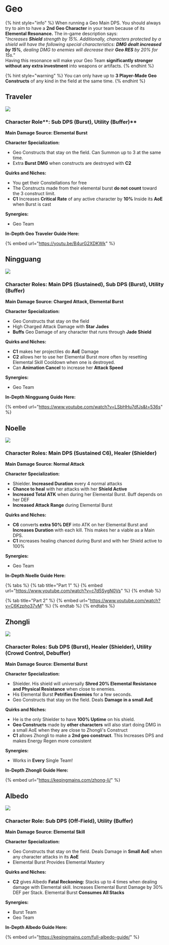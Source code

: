 # Geo

{% hint style="info" %}
When running a Geo Main DPS. You should always try to aim to have a **2nd Geo Character** in your team because of its **Elemental Resonance.** The in-game description says:  
"_Increases **Shield** strength by 15%. Additionally, characters protected by a shield will have the following special characteristics: **DMG dealt increased by 15%**, dealing DMG to enemies will decrease their **Geo RES** by 20% for 15s."_  
Having this resonance will make your Geo Team **significantly stronger without any extra investment** into weapons or artifacts.
{% endhint %}

{% hint style="warning" %}
You can only have up to **3 Player-Made Geo Constructs** of any kind in the field at the same time.
{% endhint %}

## Traveler

![](../.gitbook/assets/character_traveler_portrait.png)

### Character Role**: Sub DPS \(Burst\), Utility \(Buffer\)**

**Main Damage Source: Elemental Burst**

**Character Specialization:**

* Geo Constructs that stay on the field. Can Summon up to 3 at the same time.
* Extra **Burst DMG** when constructs are destroyed with **C2**

**Quirks and Niches:**

* You get their Constellations for free
* The Constructs made from their elemental burst **do not count** toward the 3 construct limit.
* **C1** Increases **Critical Rate** of any active character by **10%** Inside its **AoE** when Burst is cast

**Synergies:**

* Geo Team

**In-Depth Geo Traveler Guide Here:**

{% embed url="https://youtu.be/B4urG2XDKWk" %}

## **Ningguang**

![](../.gitbook/assets/character_ningguang_portrait.png)

### Character Roles: Main DPS \(Sustained\), Sub DPS \(Burst\)**, Utility \(Buffer\)**

**Main Damage Source: Charged Attack, Elemental Burst**

**Character Specialization:**

* Geo Constructs that stay on the field
* High Charged Attack Damage with **Star Jades**
* **Buffs** Geo Damage of any character that runs through **Jade Shield**

**Quirks and Niches:**

* **C1** makes her projectiles do **AoE** Damage
* **C2** allows her to use her Elemental Burst more often by resetting Elemental Skill Cooldown when one is destroyed.
* Can **Animation Cancel** to increase her **Attack Speed**

**Synergies:**

* Geo Team

**In-Depth Ningguang Guide Here:**

{% embed url="https://www.youtube.com/watch?v=LSbHHu7dfJs&t=536s" %}

## **Noelle**

![](../.gitbook/assets/character_noelle_portrait.png)

### Character Roles: Main DPS \(Sustained C6\), Healer \(Shielder\)

**Main Damage Source: Normal Attack**

**Character Specialization:**

* Shielder. **Increased Duration** every 4 normal attacks
* **Chance to heal** with her attacks with her **Shield Active**
* **Increased Total ATK** when during her Elemental Burst. Buff depends on her DEF
* **Increased Attack Range** during Elemental Burst

**Quirks and Niches:**

* **C6** converts **extra 50% DEF** into ATK on her Elemental Burst and **Increases Duration** with each kill. This makes her a viable as a Main DPS.
* **C1** increases healing chanced during Burst and with her Shield active to 100%

**Synergies:**

* Geo Team

**In-Depth Noelle Guide Here:**

{% tabs %}
{% tab title="Part 1" %}
{% embed url="https://www.youtube.com/watch?v=c7d5SygN0Vs" %}
{% endtab %}

{% tab title="Part 2" %}
{% embed url="https://www.youtube.com/watch?v=C6Kzpho37vM" %}
{% endtab %}
{% endtabs %}

## Zhongli

![](../.gitbook/assets/character_zhongli_portrait.png)

### Character Roles: Sub DPS \(Burst\), Healer \(Shielder\), Utility \(Crowd Control, Debuffer\)

**Main Damage Source: Elemental Burst**

**Character Specialization:**

* Shielder. His shield will universally **Shred 20% Elemental Resistance and Physical Resistance** when close to enemies.
* His Elemental Burst **Petrifies Enemies** for a few seconds.
* Geo Constructs that stay on the field. Deals **Damage in a small AoE**

**Quirks and Niches:**

* He is the only Shielder to have **100% Uptime** on his shield.
* **Geo Constructs** made by **other characters** will also start doing DMG in a small AoE when they are close to Zhongli's Construct
* **C1** allows Zhongli to make a **2nd geo construct**. This Increases DPS and makes Energy Regen more consistent

**Synergies:**

* Works in **Every** Single Team!

**In-Depth Zhongli Guide Here:**

{% embed url="https://keqingmains.com/zhong-li/" %}

## **Albedo**

![](../.gitbook/assets/character_albedo_portrait.png)

### Character Role: Sub DPS \(Off-Field\)**, Utility \(Buffer\)**

**Main Damage Source: Elemental Skill**

**Character Specialization:**

* Geo Constructs that stay on the field. Deals Damage in **Small AoE** when any character attacks in its **AoE**
* Elemental Burst Provides Elemental Mastery

**Quirks and Niches:**

* **C2** gives Albedo **Fatal Reckoning:** Stacks up to 4 times when dealing damage with Elemental skill. Increases Elemental Burst Damage by 30% DEF per Stack. Elemental Burst **Consumes All Stacks**

**Synergies:**

* Burst Team
* Geo Team

**In-Depth Albedo Guide Here:**

{% embed url="https://keqingmains.com/full-albedo-guide/" %}

